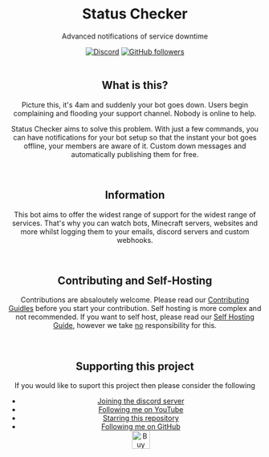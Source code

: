 <div align="center">
    <h1>Status Checker</h1>
    <p>Advanced notifications of service downtime</p>
    <a href="https://discord.gg/2w5KSXjhGe"><img alt="Discord" src="https://img.shields.io/discord/939479619587952640?logo=discord&style=for-the-badge"></a>  <a href="https://github.com/wotanut"><img alt="GitHub followers" src="https://img.shields.io/github/followers/wotanut?logo=github&style=for-the-badge"></a>
</div>

<br>

<div align="center">
    <h2>What is this?</h2>
    <p>Picture this, it's 4am and suddenly your bot goes down. Users begin complaining and flooding your support channel. Nobody is online to help.

Status Checker aims to solve this problem. With just a few commands, you can have notifications for your bot setup so that the instant your bot goes offline, your members are aware of it. Custom down messages and automatically publishing them for free.</p>
</div>

<br>

<div align="center">
    <h2> Information</h2>
    <p> This bot aims to offer the widest range of support for the widest range of services. That's why you can watch bots, Minecraft servers, websites and more whilst logging them to your emails, discord servers and custom webhooks.</p>
</div>

<br>

<div align="center">
    <h2> Contributing and Self-Hosting</h2>
    <p> Contributions are absaloutely welcome. Please read our <a href="">Contributing Guidles</a> before you start your contribution. Self hosting is more complex and not recommended. If you want to self host, please read our <a href="">Self Hosting Guide</a>, however we take <u>no</u> responsibility for this.</p>
</div>

<!-- I want to improve the contributing and self hosting ppages -->

<br>

<div align="center">
    <h2> Supporting this project </h2>
    <p> If you would like to suport this project then please consider the following</p>
    <ul>
      <li> <a href="https://discord.gg/2w5KSXjhGe"> Joining the discord server</a>
      <li> <a href="https://www.youtube.com/@wotanut1"> Following me on YouTube</a>
      <li> <a href="#"> Starring this repository</a>
      <li> <a href="https://github.com/wotanut"> Following me on GitHub</a>
      <br>
      <a href='https://ko-fi.com/K3K4EPV8X' target='_blank'><img height='36' style='border:0px;height:36px;' src='https://storage.ko-fi.com/cdn/kofi1.png?v=3' border='0' alt='Buy Me a Coffee at ko-fi.com' /></a>
    </ul>
</div>